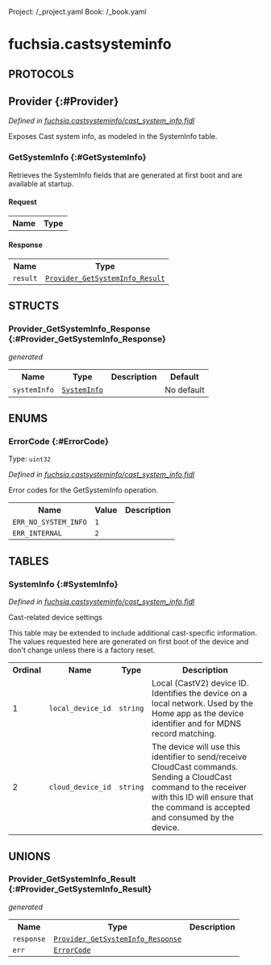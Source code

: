 Project: /_project.yaml
Book: /_book.yaml

# fuchsia.castsysteminfo


## **PROTOCOLS**

## Provider {:#Provider}
*Defined in [fuchsia.castsysteminfo/cast_system_info.fidl](https://fuchsia.googlesource.com/fuchsia/+/master/sdk/fidl/fuchsia.castsysteminfo/cast_system_info.fidl#32)*

 Exposes Cast system info, as modeled in the SystemInfo table.

### GetSystemInfo {:#GetSystemInfo}

 Retrieves the SystemInfo fields that are generated at first boot and are
 available at startup.

#### Request
<table>
    <tr><th>Name</th><th>Type</th></tr>
    </table>


#### Response
<table>
    <tr><th>Name</th><th>Type</th></tr>
    <tr>
            <td><code>result</code></td>
            <td>
                <code><a class='link' href='#Provider_GetSystemInfo_Result'>Provider_GetSystemInfo_Result</a></code>
            </td>
        </tr></table>



## **STRUCTS**

### Provider_GetSystemInfo_Response {:#Provider_GetSystemInfo_Response}
*generated*





<table>
    <tr><th>Name</th><th>Type</th><th>Description</th><th>Default</th></tr><tr>
            <td><code>systemInfo</code></td>
            <td>
                <code><a class='link' href='#SystemInfo'>SystemInfo</a></code>
            </td>
            <td></td>
            <td>No default</td>
        </tr>
</table>



## **ENUMS**

### ErrorCode {:#ErrorCode}
Type: <code>uint32</code>

*Defined in [fuchsia.castsysteminfo/cast_system_info.fidl](https://fuchsia.googlesource.com/fuchsia/+/master/sdk/fidl/fuchsia.castsysteminfo/cast_system_info.fidl#8)*

 Error codes for the GetSystemInfo operation.


<table>
    <tr><th>Name</th><th>Value</th><th>Description</th></tr><tr>
            <td><code>ERR_NO_SYSTEM_INFO</code></td>
            <td><code>1</code></td>
            <td></td>
        </tr><tr>
            <td><code>ERR_INTERNAL</code></td>
            <td><code>2</code></td>
            <td></td>
        </tr></table>



## **TABLES**

### SystemInfo {:#SystemInfo}


*Defined in [fuchsia.castsysteminfo/cast_system_info.fidl](https://fuchsia.googlesource.com/fuchsia/+/master/sdk/fidl/fuchsia.castsysteminfo/cast_system_info.fidl#20)*

 Cast-related device settings

 This table may be extended to include additional cast-specific information.
 The values requested here are generated on first boot of the device and
 don't change unless there is a factory reset.


<table>
    <tr><th>Ordinal</th><th>Name</th><th>Type</th><th>Description</th></tr>
    <tr>
            <td>1</td>
            <td><code>local_device_id</code></td>
            <td>
                <code>string</code>
            </td>
            <td> Local (CastV2) device ID. Identifies the device on a local network.
 Used by the Home app as the device identifier and for MDNS record matching.
</td>
        </tr><tr>
            <td>2</td>
            <td><code>cloud_device_id</code></td>
            <td>
                <code>string</code>
            </td>
            <td> The device will use this identifier to send/receive CloudCast commands.
 Sending a CloudCast command to the receiver with this ID will ensure that
 the command is accepted and consumed by the device.
</td>
        </tr></table>



## **UNIONS**

### Provider_GetSystemInfo_Result {:#Provider_GetSystemInfo_Result}
*generated*


<table>
    <tr><th>Name</th><th>Type</th><th>Description</th></tr><tr>
            <td><code>response</code></td>
            <td>
                <code><a class='link' href='#Provider_GetSystemInfo_Response'>Provider_GetSystemInfo_Response</a></code>
            </td>
            <td></td>
        </tr><tr>
            <td><code>err</code></td>
            <td>
                <code><a class='link' href='#ErrorCode'>ErrorCode</a></code>
            </td>
            <td></td>
        </tr></table>







